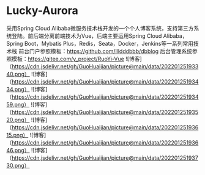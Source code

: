 # Lucky-Aurora
采用Spring Cloud Alibaba微服务技术栈开发的一个个人博客系统，支持第三方系统登陆。前后端分离前端技术为Vue，后端主要运用Spring Cloud Alibaba，Spring Boot，Mybatis Plus，Redis，Seata，Docker，Jenkins等一系列常用技术栈
前台门户参照模板：https://github.com/llldddbbb/dbblog
后台管理系统参照模板：https://gitee.com/y_project/RuoYi-Vue
![博客]（https://cdn.jsdelivr.net/gh/GuoHuaijian/picture@main/data/20220125193340.png）
![博客]（https://cdn.jsdelivr.net/gh/GuoHuaijian/picture@main/data/20220125193434.png）
![博客]（https://cdn.jsdelivr.net/gh/GuoHuaijian/picture@main/data/20220125193459.png）
![博客]（https://cdn.jsdelivr.net/gh/GuoHuaijian/picture@main/data/20220125193520.png）
![博客]（https://cdn.jsdelivr.net/gh/GuoHuaijian/picture@main/data/20220125193615.png）
![博客]（https://cdn.jsdelivr.net/gh/GuoHuaijian/picture@main/data/20220125193646.png）
![博客]（https://cdn.jsdelivr.net/gh/GuoHuaijian/picture@main/data/20220125193730.png）


